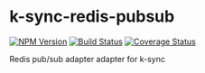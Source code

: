# k-sync-redis-pubsub

  [![NPM Version](https://img.shields.io/npm/v/sharedb-redis-pubsub.svg)](https://npmjs.org/package/sharedb-redis-pubsub)
  [![Build Status](https://travis-ci.org/share/sharedb-redis-pubsub.svg?branch=master)](https://travis-ci.org/share/sharedb-redis-pubsub)
  [![Coverage Status](https://coveralls.io/repos/github/share/sharedb-redis-pubsub/badge.svg?branch=master)](https://coveralls.io/github/share/sharedb-redis-pubsub?branch=master)

Redis pub/sub adapter adapter for k-sync
